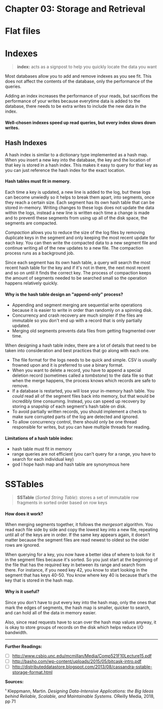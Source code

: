 # Chapter 03: Storage and Retrieval

# Flat files

# Indexes

> **index:** acts as a signpost to help you quickly locate the data you want

Most databases allow you to add and remove indexes as you see fit. This does not affect the contents of the database, only the performance of the queries.

Adding an index increases the performance of your reads, but sacrifices the performance of your writes because everytime data is added to the database, there needs to be extra writes to include the new data in the index.

#### Well-chosen indexes speed up read queries, but every index slows down writes.

## Hash Indexes

A hash index is similar to a dictionary type implemented as a hash map. When you insert a new key into the database, the key and the location of that key is stored in a hash index. This makes it easy to query for that key as you can just reference the hash index for the exact location.

#### Hash tables must fit in memory.

Each time a key is updated, a new line is added to the log, but these logs can become unwiedly so it helps to break them apart, into segments, once they reach a certain size. Each segment has its own hash table that can be stored in-memory. Writing changes to these logs does not update the data within the logs, instead a new line is written each time a change is made and to preventl these segments from using up all of the disk space, the segments are compacted.

_Compaction_ allows you to reduce the size of the log files by removing duplicate keys in the segment and only keeping the most recent update for each key. You can then write the compacted data to a new segment file and continue writing all of the new updates to a new file. The compaction process runs as a background job.

Since each segment has its own hash table, a query will search the most recent hash table for the key and if it's not in there, the next most recent and so on until it finds the correct key. The process of compaction keeps the amount of segments needed to be searched small so the operation happens relatively quickly.


#### Why is the hash table design an "append-only" process?

* Appending and segment merging are sequential write operations because it is easier to write in order than randomly on a spinning disk.
* Concurrency and crash recovery are much simpler if the files are immutable so you don't end up with a record that is only partially updated.
* Merging old segments prevents data files from getting fragmented over time.

When designing a hash table index, there are a lot of details that need to be taken into consideration and best practices that go along with each one.

* The file format for the logs needs to be quick and simple. CSV is usually frowned upon and it is preferred to use a binary format.
* When you want to delete a record, you have to append a special deletion record (sometimes called a _tombstone_) to the data file so that when the merge happens, the process knows which records are safe to remove.
* If a database is restarted, you will lose your in-memory hash table. You _could_ read all of the segment files back into memory, but that would be incredibly time consuming. Instead, you can speed up recovery by storing a snapship of each segment's hash table on disk.
* To avoid partially written records, you should implement a check to make sure corrupted parts of the log are detected and ignored.
* To allow concurrency control, there should only be one thread responsible for writes, but you can have multiple threads for reading.

#### Limitations of a hash table index:

* hash table must fit in memory
* range queries are not efficient (you can't query for a range, you have to search for each individual key)
* god I hope hash map and hash table are synonymous here

# SSTables

> **SSTable** (_Sorted String Table_): stores a set of immutable row fragments in sorted order based on row keys

#### How does it work?

When merging segments together, it follows the _mergesort_ algorithm. You read each file side by side and copy the lowest key into a new file, repeating until all of the keys are in order. If the same key appears again, it doesn't matter because the segment files are read newest to oldest so the older rows are ignored.

When querying for a key, you now have a better idea of where to look for it in the segment files because it's sorted. So you just start at the beginning of the file that has the required key in between its range and search from there. For instance, if you need key 42, you know to start looking in the segment that has keys 40-50. You know where key 40 is because that's the key that is stored in the hash map. 

#### Why is it useful?

Since you don't have to put every key into the hash map, only the ones that mark the edges of segments, the hash map is smaller, quicker to search, and can hold all of the data in memory easier.

Also, since read requests have to scan over the hash map values anyway, it is okay to store groups of records on the disk which helps reduce I/O bandwidth.

-------------------------
**Further Readings:**
- [ ] http://www.csbio.unc.edu/mcmillan/Media/Comp521F10Lecture15.pdf
- [ ] http://basho.com/wp-content/uploads/2015/05/bitcask-intro.pdf
- [ ] http://distributeddatastore.blogspot.com/2013/08/cassandra-sstable-storage-format.html

**Sources:**

¹ Kleppmann, Martin. _Designing Data-Intensive Applications: the Big Ideas behind Reliable, Scalable, and Maintainable Systems._ OReilly Media, 2018, pp 71
